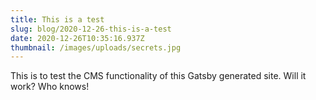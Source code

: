 ```yaml
---
title: This is a test
slug: blog/2020-12-26-this-is-a-test
date: 2020-12-26T10:35:16.937Z
thumbnail: /images/uploads/secrets.jpg
---
```

This is to test the CMS functionality of this Gatsby generated site. Will it work? Who knows!